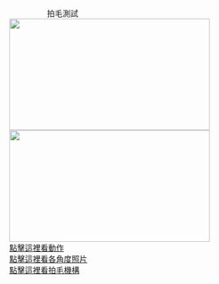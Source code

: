 <html>
　<head>
　<title>機器驗機網站測試</title>
　</head>
　<body>拍毛測試</body>
<br>
<img src="S__17457160.jpg" width="360" height="200"/>
<img src="S__17457163.jpg" width="360" height="200"/>
<br>
<a href="file:///C:/Users/DC101/Desktop/647254547.130940.mp4" >點擊這裡看動作</a>
<br>
<a href="C:/Users/DC101/Desktop/各角度照片">點擊這裡看各角度照片</a>
<br>
<a href="C:/Users/DC101/Desktop/自動切毛機新增拍毛機構.pdf">點擊這裡看拍毛機構</a>

</html>
